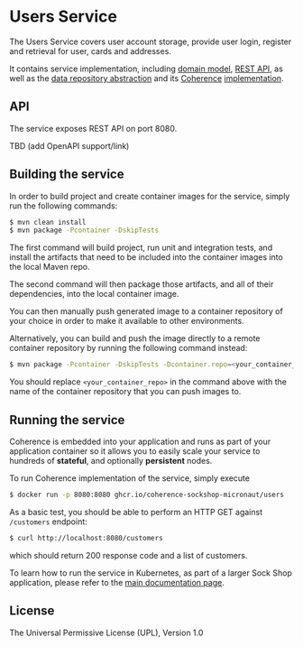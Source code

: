# Users Service 

The Users Service covers user account storage, provide user login, register and
retrieval for user, cards and addresses.

It contains service implementation, including
[domain model](src/main/java/com/oracle/coherence/examples/sockshop/micronaut/users/User.java),
[REST API](src/main/java/com/oracle/coherence/examples/sockshop/micronaut/users/UserResource.java),
as well as the [data repository abstraction](src/main/java/com/oracle/coherence/examples/sockshop/micronaut/users/UserRepository.java)
and its [Coherence](https://coherence.java.net/) [implementation](src/main/java/com/oracle/coherence/examples/sockshop/micronaut/users/CoherenceUserRepository.java).

## API

The service exposes REST API on port 8080.

TBD (add OpenAPI support/link)

## Building the service

In order to build project and create container images for the service, simply run the 
following commands:

```bash
$ mvn clean install
$ mvn package -Pcontainer -DskipTests
``` 

The first command will build project, run unit and integration tests, and install the
artifacts that need to be included into the container images into the local Maven repo.

The second command will then package those artifacts, and all of their dependencies, into
the local container image.

You can then manually push generated image to a container repository of your choice in order
to make it available to other environments.

Alternatively, you can build and push the image directly to a remote container repository by
running the following command instead:

```bash
$ mvn package -Pcontainer -DskipTests -Dcontainer.repo=<your_container_repo> -Djib.goal=build
```

You should replace `<your_container_repo>` in the command above with the name of the 
container repository that you can push images to.

## Running the service

Coherence is embedded into your application and runs as part
of your application container so it allows you to easily scale your service to hundreds of **stateful**,
and optionally **persistent** nodes.

To run Coherence implementation of the service, simply execute

```bash
$ docker run -p 8080:8080 ghcr.io/coherence-sockshop-micronaut/users
``` 

As a basic test, you should be able to perform an HTTP GET against `/customers` endpoint:

```bash
$ curl http://localhost:8080/customers
``` 
which should return 200 response code and a list of customers.


To learn how to run the service in Kubernetes, as part of a larger Sock Shop application,
please refer to the [main documentation page](../sockshop/README.md).

## License

The Universal Permissive License (UPL), Version 1.0

